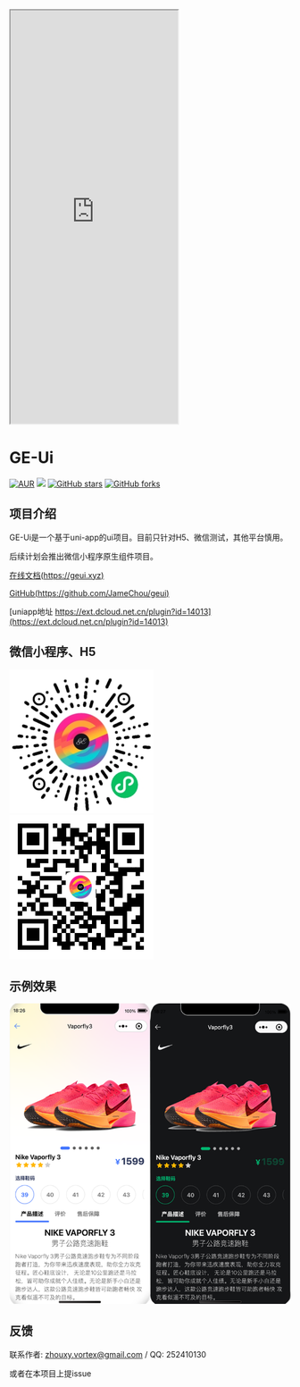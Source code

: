 <div class="simulator">
    <iframe src="https://h5.geui.xyz/#/pages/index/index" height="740px"></iframe>
</div>

# GE-Ui 
[![AUR](https://img.shields.io/badge/license-Apache%20License%202.0-blue.svg)](https://github.com/jamechou/geui/blob/main/LICENSE)
[![](https://img.shields.io/badge/version-1.0.5-brightgreen.svg)](https://github.com/jamechou/geui)
[![GitHub stars](https://img.shields.io/github/stars/jamechou/geui.svg?style=social&label=Stars)](https://github.com/jamechou/geui)
[![GitHub forks](https://img.shields.io/github/forks/jamechou/geui.svg?style=social&label=Fork)](https://github.com/jamechou/geui)


## 项目介绍
GE-Ui是一个基于uni-app的ui项目。目前只针对H5、微信测试，其他平台慎用。

后续计划会推出微信小程序原生组件项目。

[在线文档(https://geui.xyz)](https://geui.xyz)

[GitHub(https://github.com/JameChou/geui)](https://github.com/JameChou/geui)

[uniapp地址 https://ext.dcloud.net.cn/plugin?id=14013](https://ext.dcloud.net.cn/plugin?id=14013)

## 微信小程序、H5 
[![微信QR](./images/mp-wx-qr.jpg)]()
[![H5 QR](./images/h5-qr.png)]()

## 示例效果
![product-sample](./images/product-sample.png)

## 反馈
联系作者: zhouxy.vortex@gmail.com / QQ: 252410130

或者在本项目上提issue